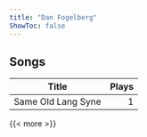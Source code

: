 ```yaml
---
title: "Dan Fogelberg"
ShowToc: false
---
```


## Songs
Title | Plays 
----- | -----: 
Same Old Lang Syne | 1

{{< more >}}